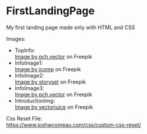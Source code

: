 # FirstLandingPage
My first landing page made only with HTML and CSS

Images:<br/>
<ul>
  <li>
    TopInfo:<br/>
    <a href="https://www.freepik.com/free-vector/digital-marketing-team-constructing-landing-home-page_11235349.htm#query=website%20design&position=41&from_view=keyword&track=ais&uuid=b5dd47d4-9c4a-404c-84b2-1ffa54caa66a#position=41&query=website%20design">Image by pch.vector</a> on Freepik
  </li>
  <li>
    InfoImage1:<br/>
    <a href="https://www.freepik.com/free-vector/business-man-working-hard-stock-financial-trade-market-diagram-vector-illustration-flat-design_13399753.htm#page=2&query=website&position=16&from_view=search&track=sph&uuid=47b7e88c-a9eb-4511-a043-86ef8932f985">Image by jcomp</a> on Freepik
  </li>
  <li>
    InfoImage2:<br/>
    <a href="https://www.freepik.com/free-vector/devices-concept-illustration_5462824.htm#page=2&query=website&position=1&from_view=search&track=sph&uuid=47b7e88c-a9eb-4511-a043-86ef8932f985">Image by storyset</a> on Freepik
  </li>
  <li>
    InfoImage3:<br/>
    <a href="https://www.freepik.com/free-vector/digital-designers-team-drawing-with-pen-computer-monitor_11235346.htm#query=website%20design&position=28&from_view=keyword&track=ais&uuid=b5dd47d4-9c4a-404c-84b2-1ffa54caa66a">Image by pch.vector</a> on Freepik
  </li>
  <li>
    IntroductionImg:<br/>
    <a href="https://www.freepik.com/free-vector/technical-support-programming-coding_11669310.htm#page=2&query=website&position=35&from_view=search&track=sph&uuid=47b7e88c-a9eb-4511-a043-86ef8932f985">Image by vectorjuice</a> on Freepik
  </li>
</ul>

Css Reset File:<br/>
https://www.joshwcomeau.com/css/custom-css-reset/
